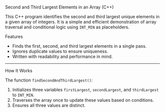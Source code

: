  Second and Third Largest Elements in an Array (C++)

This C++ program identifies the second and third largest unique elements in a given array of integers. It is a simple and efficient demonstration of array traversal and conditional logic using `INT_MIN` as placeholders.

 Features

- Finds the first, second, and third largest elements in a single pass.
- Ignores duplicate values to ensure uniqueness.
- Written with readability and performance in mind.

---

 How It Works

   The function `findSecondAndThirdLargest()`:
1. Initializes three variables `firstLargest`, `secondLargest`, and `thirdLargest` to `INT_MIN`.
2. Traverses the array once to update these values based on conditions.
3. Ensures all three values are distinct.



